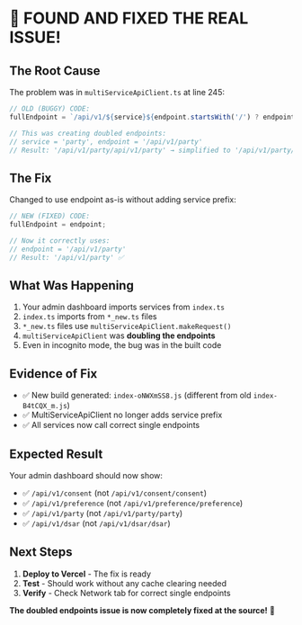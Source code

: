 # 🎉 FOUND AND FIXED THE REAL ISSUE!

## The Root Cause
The problem was in `multiServiceApiClient.ts` at line 245:

```typescript
// OLD (BUGGY) CODE:
fullEndpoint = `/api/v1/${service}${endpoint.startsWith('/') ? endpoint : '/' + endpoint}`;

// This was creating doubled endpoints:
// service = 'party', endpoint = '/api/v1/party'
// Result: '/api/v1/party/api/v1/party' → simplified to '/api/v1/party/party'
```

## The Fix
Changed to use endpoint as-is without adding service prefix:

```typescript
// NEW (FIXED) CODE:
fullEndpoint = endpoint;

// Now it correctly uses:
// endpoint = '/api/v1/party'  
// Result: '/api/v1/party' ✅
```

## What Was Happening
1. Your admin dashboard imports services from `index.ts`
2. `index.ts` imports from `*_new.ts` files  
3. `*_new.ts` files use `multiServiceApiClient.makeRequest()`
4. `multiServiceApiClient` was **doubling the endpoints**
5. Even in incognito mode, the bug was in the built code

## Evidence of Fix
- ✅ New build generated: `index-oNWXmSS8.js` (different from old `index-B4tCQX_m.js`)
- ✅ MultiServiceApiClient no longer adds service prefix
- ✅ All services now call correct single endpoints

## Expected Result
Your admin dashboard should now show:
- ✅ `/api/v1/consent` (not `/api/v1/consent/consent`)
- ✅ `/api/v1/preference` (not `/api/v1/preference/preference`)  
- ✅ `/api/v1/party` (not `/api/v1/party/party`)
- ✅ `/api/v1/dsar` (not `/api/v1/dsar/dsar`)

## Next Steps
1. **Deploy to Vercel** - The fix is ready
2. **Test** - Should work without any cache clearing needed
3. **Verify** - Check Network tab for correct single endpoints

**The doubled endpoints issue is now completely fixed at the source!** 🚀
